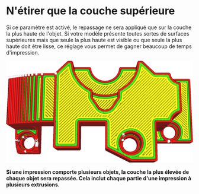 N'étirer que la couche supérieure
===

Si ce paramètre est activé, le repassage ne sera appliqué que sur la couche la plus haute de l'objet. Si votre modèle présente toutes sortes de surfaces supérieures mais que seule la plus haute est visible ou que seule la plus haute doit être lisse, ce réglage vous permet de gagner beaucoup de temps d'impression.

![Le demi-cercle de la couche inférieure ne sera pas repassé](../../../articles/images/ironing_only_highest_layer.png)

**Si une impression comporte plusieurs objets, la couche la plus élevée de chaque objet sera repassée. Cela inclut chaque partie d'une impression à plusieurs extrusions.**
